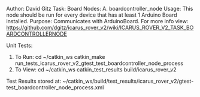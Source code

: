 Author: David Gitz
Task: Board
Nodes:
A. boardcontroller_node
Usage: This node should be run for every device that has at least 1 Arduino Board installed.
Purpose:
Communicates with ArduinoBoard.  For more info view: 
https://github.com/dgitz/icarus_rover_v2/wiki/ICARUS_ROVER_V2_TASK_BOARDCONTROLLERNODE

Unit Tests:
1. To Run:
    cd ~/catkin_ws
    catkin_make run_tests_icarus_rover_v2_gtest_test_boardcontroller_node_process
2. To View:
    cd ~/catkin_ws
    catkin_test_results build/icarus_rover_v2

Test Results stored at: ~/catkin_ws/build/test_results/icarus_rover_v2/gtest-test_boardcontroller_node_process.xml




